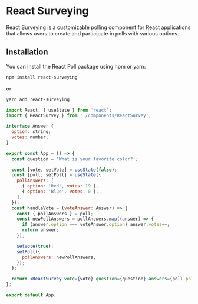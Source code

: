 # React Surveying

React Surveying is a customizable polling component for React applications that allows users to create and participate in polls with various options.

## Installation

You can install the React Poll package using npm or yarn:

```bash
npm install react-surveying
```

or

```bash
yarn add react-surveying
```

```jsx
import React, { useState } from 'react';
import { ReactSurvey } from './components/ReactSurvey';

interface Answer {
  option: string;
  votes: number;
}

export const App = () => {
  const question = 'What is your favorite color?';

  const [vote, setVote] = useState(false);
  const [poll, setPoll] = useState({
    pollAnswers: [
      { option: 'Red', votes: 19 },
      { option: 'Blue', votes: 0 },
    ],
  });
  const handleVote = (voteAnswer: Answer) => {
    const { pollAnswers } = poll;
    const newPollAnswers = pollAnswers.map((answer) => {
      if (answer.option === voteAnswer.option) answer.votes++;
      return answer;
    });

    setVote(true);
    setPoll({
      pollAnswers: newPollAnswers,
    });
  };

  return <ReactSurvey vote={vote} question={question} answers={poll.pollAnswers} onVote={handleVote} />;
};

export default App;
```

